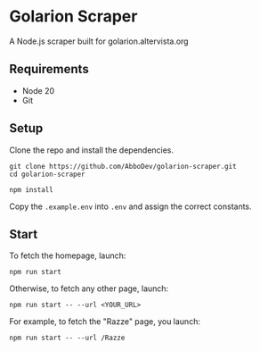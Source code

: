 # Golarion Scraper

A Node.js scraper built for golarion.altervista.org

## Requirements

- Node 20
- Git

## Setup

Clone the repo and install the dependencies.

```shell
git clone https://github.com/AbboDev/golarion-scraper.git
cd golarion-scraper
```

```shell
npm install
```

Copy the `.example.env` into `.env` and assign the correct constants.

## Start

To fetch the homepage, launch:

```shell
npm run start
```

Otherwise, to fetch any other page, launch:

```shell
npm run start -- --url <YOUR_URL>
```

For example, to fetch the "Razze" page, you launch:

```shell
npm run start -- --url /Razze
```
